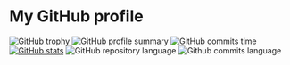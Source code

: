 # My GitHub profile
[![GitHub trophy](https://github-profile-trophy.vercel.app/?username=ryuya-matsumoto-adglobe-co-jp&theme=default&column=8)](https://github.com/ryo-ma/github-profile-trophy)
![GitHub profile summary](https://github-profile-summary-cards.vercel.app/api/cards/profile-details?username=ryuya-matsumoto-adglobe-co-jp&theme=default)
![GitHub commits time](https://github-profile-summary-cards.vercel.app/api/cards/productive-time?username=ryuya-matsumoto-adglobe-co-jp&theme=default&utcOffset=9)
[![GitHub stats](https://github-readme-stats.vercel.app/api?username=ryuya-matsumoto-adglobe-co-jp&show_icons=true)](https://github.com/anuraghazra/github-readme-stats)
![GitHub repository language](https://github-profile-summary-cards.vercel.app/api/cards/repos-per-language?username=ryuya-matsumoto-adglobe-co-jp&theme=default)
![Github commits language](https://github-profile-summary-cards.vercel.app/api/cards/most-commit-language?username=ryuya-matsumoto-adglobe-co-jp&theme=default)
